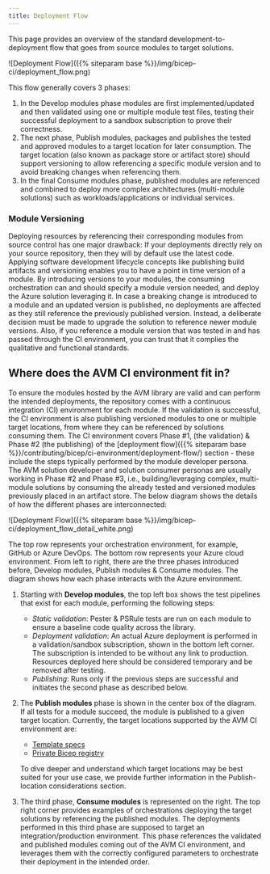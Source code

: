 ```yaml
---
title: Deployment Flow
---
```


This page provides an overview of the standard development-to-deployment flow that goes from source modules to target solutions.

![Deployment Flow]({{% siteparam base %}}/img/bicep-ci/deployment_flow.png)

This flow generally covers 3 phases:

1. In the Develop modules phase modules are first implemented/updated and then validated using one or multiple module test files, testing their successful deployment to a sandbox subscription to prove their correctness.
2. The next phase, Publish modules, packages and publishes the tested and approved modules to a target location for later consumption. The target location (also known as package store or artifact store) should support versioning to allow referencing a specific module version and to avoid breaking changes when referencing them.
3. In the final Consume modules phase, published modules are referenced and combined to deploy more complex architectures (multi-module solutions) such as workloads/applications or individual services.

### Module Versioning

Deploying resources by referencing their corresponding modules from source control has one major drawback: If your deployments directly rely on your source repository, then they will by default use the latest code.
Applying software development lifecycle concepts like publishing build artifacts and versioning enables you to have a point in time version of a module. By introducing versions to your modules, the consuming orchestration can and should specify a module version needed, and deploy the Azure solution leveraging it.
In case a breaking change is introduced to a module and an updated version is published, no deployments are affected as they still reference the previously published version. Instead, a deliberate decision must be made to upgrade the solution to reference newer module versions.
Also, if you reference a module version that was tested in and has passed through the CI environment, you can trust that it complies the qualitative and functional standards.

## Where does the AVM CI environment fit in?

To ensure the modules hosted by the AVM library are valid and can perform the intended deployments, the repository comes with a continuous integration (CI) environment for each module. If the validation is successful, the CI environment is also publishing versioned modules to one or multiple target locations, from where they can be referenced by solutions consuming them.
The CI environment covers Phase #1, (the validation) & Phase #2 (the publishing) of the [deployment flow]({{% siteparam base %}}/contributing/bicep/ci-environment/deployment-flow/) section - these include the steps typically performed by the module developer persona.
The AVM solution developer and solution consumer personas are usually working in Phase #2 and Phase #3, i.e., building/leveraging complex, multi-module solutions by consuming the already tested and versioned modules previously placed in an artifact store.
The below diagram shows the details of how the different phases are interconnected:

![Deployment Flow]({{% siteparam base %}}/img/bicep-ci/deployment_flow_detail_white.png)

The top row represents your orchestration environment, for example, GitHub or Azure DevOps. The bottom row represents your Azure cloud environment.
From left to right, there are the three phases introduced before, Develop modules, Publish modules & Consume modules. The diagram shows how each phase interacts with the Azure environment.

1. Starting with **Develop modules**, the top left box shows the test pipelines that exist for each module, performing the following steps:

    - *Static validation*: Pester & PSRule tests are run on each module to ensure a baseline code quality across the library.
    - *Deployment validation*: An actual Azure deployment is performed in a validation/sandbox subscription, shown in the bottom left corner. The subscription is intended to be without any link to production. Resources deployed here should be considered temporary and be removed after testing.
    - *Publishing*: Runs only if the previous steps are successful and initiates the second phase as described below.

2. The **Publish modules** phase is shown in the center box of the diagram. If all tests for a module succeed, the module is published to a given target location. Currently, the target locations supported by the AVM CI environment are:

    - [Template specs](https://learn.microsoft.com/en-us/azure/azure-resource-manager/templates/template-specs?tabs=azure-powershell)
    - [Private Bicep registry](https://learn.microsoft.com/en-gb/azure/azure-resource-manager/bicep/private-module-registry)

    To dive deeper and understand which target locations may be best suited for your use case, we provide further information in the Publish-location considerations section.

3. The third phase, **Consume modules** is represented on the right. The top right corner provides examples of orchestrations deploying the target solutions by referencing the published modules. The deployments performed in this third phase are supposed to target an integration/production environment. This phase references the validated and published modules coming out of the AVM CI environment, and leverages them with the correctly configured parameters to orchestrate their deployment in the intended order.
